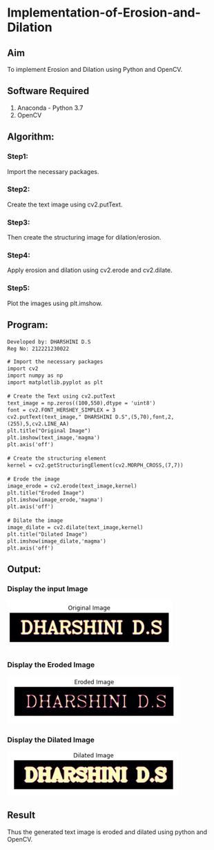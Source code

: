 # Implementation-of-Erosion-and-Dilation
## Aim
To implement Erosion and Dilation using Python and OpenCV.
## Software Required
1. Anaconda - Python 3.7
2. OpenCV
## Algorithm:
### Step1:

Import the necessary packages.
<br>
### Step2:

Create the text image using cv2.putText.
<br>

### Step3:

Then create the structuring image for dilation/erosion.
<br>

### Step4:

Apply erosion and dilation using cv2.erode and cv2.dilate.
<br>

### Step5:

Plot the images using plt.imshow.
<br>

 
## Program:

```
Developed by: DHARSHINI D.S
Reg No: 212221230022
```

```
# Import the necessary packages
import cv2
import numpy as np
import matplotlib.pyplot as plt

# Create the Text using cv2.putText
text_image = np.zeros((100,550),dtype = 'uint8')
font = cv2.FONT_HERSHEY_SIMPLEX = 3
cv2.putText(text_image," DHARSHINI D.S",(5,70),font,2,(255),5,cv2.LINE_AA)
plt.title("Original Image")
plt.imshow(text_image,'magma')
plt.axis('off')

# Create the structuring element
kernel = cv2.getStructuringElement(cv2.MORPH_CROSS,(7,7))

# Erode the image
image_erode = cv2.erode(text_image,kernel)
plt.title("Eroded Image")
plt.imshow(image_erode,'magma')
plt.axis('off')

# Dilate the image
image_dilate = cv2.dilate(text_image,kernel)
plt.title("Dilated Image")
plt.imshow(image_dilate,'magma')
plt.axis('off')

```
## Output:

### Display the input Image

![output](./1.png)


### Display the Eroded Image

![output](./2.png)


### Display the Dilated Image

![output](./3.png)


## Result
Thus the generated text image is eroded and dilated using python and OpenCV.
